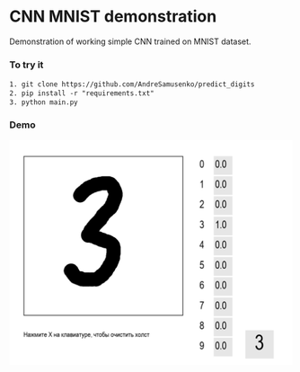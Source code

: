 # CNN MNIST demonstration

Demonstration of working simple CNN trained on MNIST dataset.

### To try it

```
1. git clone https://github.com/AndreSamusenko/predict_digits
2. pip install -r "requirements.txt"
3. python main.py
```

### Demo

![Demo](src/img/demo.png)